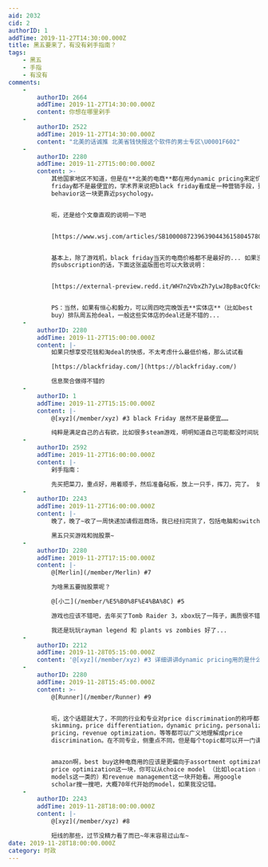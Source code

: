 ```yaml
---
aid: 2032
cid: 2
authorID: 1
addTime: 2019-11-27T14:30:00.000Z
title: 黑五要来了，有没有剁手指南？
tags:
    - 黑五
    - 手指
    - 有没有
comments:
    -
        authorID: 2664
        addTime: 2019-11-27T14:30:00.000Z
        content: 你想在哪里剁手
    -
        authorID: 2522
        addTime: 2019-11-27T14:30:00.000Z
        content: "北美的话诚推 北美省钱快报这个软件的男士专区\U0001F602"
    -
        authorID: 2280
        addTime: 2019-11-27T15:00:00.000Z
        content: >-
            其他国家地区不知道，但是在**北美的电商**都在用dynamic pricing来定价，大部分商品在black
            friday都不是最便宜的，学术界来说把black friday看成是一种营销手段，更多是consumer
            behavior这一块更靠近psychology。


            呃，还是给个文章直观的说明一下吧


            [https://www.wsj.com/articles/SB10000872396390443615804578042700772445448](https://www.wsj.com/articles/SB10000872396390443615804578042700772445448)


            基本上，除了游戏机，black friday当天的电商价格都不是最好的... 如果没有WSJ
            的subscription的话，下面这张盗版图也可以大致说明：


            [https://external-preview.redd.it/WH7n2VbxZh7yLwJBpBacQfCks8lyofuTuUpGM0lVLto.jpg?auto=webp&s=efb9ef421334bb420c658be466aaa654cf421fff](https://external-preview.redd.it/WH7n2VbxZh7yLwJBpBacQfCks8lyofuTuUpGM0lVLto.jpg?auto=webp&s=efb9ef421334bb420c658be466aaa654cf421fff)


            PS：当然，如果有恒心和毅力，可以周四吃完晚饭去**实体店**（比如best
            buy）排队周五抢deal，一般这些实体店的deal还是不错的...
    -
        authorID: 2280
        addTime: 2019-11-27T15:00:00.000Z
        content: |-
            如果只想享受花钱和淘deal的快感，不太考虑什么最低价格，那么试试看

            [https://blackfriday.com/](https://blackfriday.com/)

            信息聚合做得不错的
    -
        authorID: 1
        addTime: 2019-11-27T15:15:00.000Z
        content: |-
            @[xyz](/member/xyz) #3 black Friday 居然不是最便宜……

            纯粹是满足自己的占有欲，比如很多steam游戏，明明知道自己可能都没时间玩，但就是想剁手。
    -
        authorID: 2592
        addTime: 2019-11-27T16:00:00.000Z
        content: |-
            剁手指南：

            先买把菜刀，重点好，用着顺手，然后准备砧板，放上一只手，挥刀，完了。 如果怕疼，可以打麻醉剂
    -
        authorID: 2243
        addTime: 2019-11-27T16:00:00.000Z
        content: |-
            晚了，晚了~收了一周快递加请假逛商场，我已经扫完货了，包括电脑和switch~~

            黑五只买游戏和抛股票~
    -
        authorID: 2280
        addTime: 2019-11-27T17:15:00.000Z
        content: |-
            @[Merlin](/member/Merlin) #7

            为啥黑五要抛股票呢？

            @[小二](/member/%E5%B0%8F%E4%BA%8C) #5

            游戏也应该不错吧，去年买了Tomb Raider 3，xbox玩了一阵子，画质很不错但是有点过于血腥，心理不适就放弃了...

            我还是玩玩rayman legend 和 plants vs zombies 好了...
    -
        authorID: 2212
        addTime: 2019-11-28T05:15:00.000Z
        content: '@[xyz](/member/xyz) #3 详细讲讲dynamic pricing用的是什么样的算法？'
    -
        authorID: 2280
        addTime: 2019-11-28T15:45:00.000Z
        content: >-
            @[Runner](/member/Runner) #9


            呃，这个话题就大了，不同的行业和专业对price discrimination的称呼都不同，有时你听见pirce
            skimming，price differentiation，dynamic pricing，personalized
            pricing，revenue optimization，等等都可以广义地理解成price
            discrimination。在不同专业，侧重点不同，但是每个topic都可以开一门课了...


            amazon啊，best buy这种电商用的应该是更偏向于assortment optimization和time-based
            price optimization这一块，你可以从choice model （比如location models，utility
            models这一类的）和revenue management这一块开始看。用google
            scholar搜一搜吧，大概70年代开始的model，如果我没记错。
    -
        authorID: 2243
        addTime: 2019-11-28T18:00:00.000Z
        content: |-
            @[xyz](/member/xyz) #8

            短线的那些，过节没精力看了而已~年末容易过山车~
date: 2019-11-28T18:00:00.000Z
category: 时政
---
```



